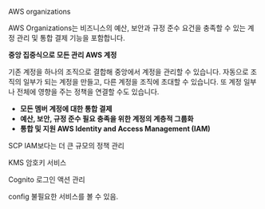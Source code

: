 AWS organizations

AWS Organizations는 비즈니스의 예산, 보안과 규정 준수 요건을 충족할 수 있는 계정 관리 및 통합 결제 기능을 포함합니다. 

**중앙 집중식으로 모든 관리 AWS 계정**

기존 계정을 하나의 조직으로 결합해 중앙에서 계정을 관리할 수 있습니다. 자동으로 조직의 일부가 되는 계정을 만들고, 다른 계정을 조직에 초대할 수 있습니다. 또 계정 일부나 전체에 영향을 주는 정책을 연결할 수도 있습니다.

- **모든 멤버 계정에 대한 통합 결제**
- **예산, 보안, 규정 준수 필요 충족을 위한 계정의 계층적 그룹화**
- **통합 및 지원 AWS Identity and Access Management (IAM)**

SCP IAM보다는 더 큰 규모의 정책 관리 

KMS 암호키 서비스

Cognito 로그인 액션 관리

config 불필요한 서비스를 볼 수 있음. 

